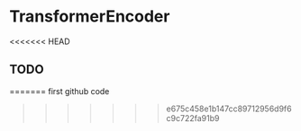 # TransformerEncoder
<<<<<<< HEAD
## TODO
=======
first github code
>>>>>>> e675c458e1b147cc89712956d9f6c9c722fa91b9
